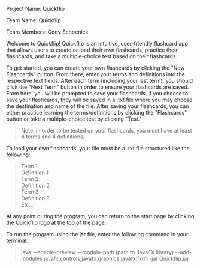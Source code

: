 Project Name: Quickflip

Team Name: Quickflip

Team Members: Cody Schoenick

Welcome to Quickflip!
Quickflip is an intuitive, user-friendly flashcard app that allows users to create or load their own flashcards, practice their flashcards, and take a multiple-choice test based on their flashcards.

To get started, you can create your own flashcards by clicking the "New Flashcards" button. From there, enter your terms and definitions into the respective text fields. After each term (including your last term), you should click the "Next Term" button in order to ensure your flashcards are saved. From here, you will be prompted to save your flashcards, if you choose to save your flashcards, they will be saved in a .txt file where you may choose the destination and name of the file. After saving your flashcards, you can either practice learning the terms/definitions by clicking the "Flashcards" button or take a multiple-choice test by clicking "Test."

>Note: in order to be tested on your flashcards, you must have at least 4 terms and 4 definitions.

To load your own flashcards, your file must be a .txt file structured like the following:
>Term 1\
Definition 1\
Term 2\
Definition 2\
Term 3\
Definition 3\
Etc...

At any point during the program, you can return to the start page by clicking the Quickflip logo at the top of the page.

To run the program using the jar file, enter the following command in your terminal:
>java --enable-preview --module-path (path to JavaFX library) --add-modules javafx.controls,javafx.graphics,javafx.fxml -jar Quickflip.jar

